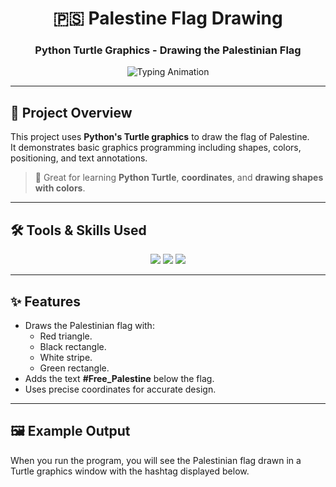 <!-- Animated Header -->
<h1 align="center">🇵🇸 Palestine Flag Drawing</h1>
<h3 align="center">Python Turtle Graphics - Drawing the Palestinian Flag</h3>

<!-- Typing Animation -->
<p align="center">
  <img src="https://readme-typing-svg.herokuapp.com?size=20&duration=3000&color=FF0000,FFFFFF,000000,008000&center=true&vCenter=true&width=600&lines=Turtle+Graphics;Shape+Drawing;Color+Fill;Text+Annotation" alt="Typing Animation" />
</p>

---

## 📖 Project Overview
This project uses **Python's Turtle graphics** to draw the flag of Palestine.  
It demonstrates basic graphics programming including shapes, colors, positioning, and text annotations.

> 📌 Great for learning **Python Turtle**, **coordinates**, and **drawing shapes with colors**.

---

## 🛠 Tools & Skills Used
<p align="center">
<img src="https://img.shields.io/badge/Python-3776AB?style=for-the-badge&logo=python&logoColor=white"/>
<img src="https://img.shields.io/badge/Turtle%20Graphics-FF5722?style=for-the-badge&logo=python&logoColor=white"/>
<img src="https://img.shields.io/badge/Graphic%20Design-9C27B0?style=for-the-badge&logo=paintbrush&logoColor=white"/>
</p>

---

## ✨ Features
- Draws the Palestinian flag with:
  - Red triangle.
  - Black rectangle.
  - White stripe.
  - Green rectangle.
- Adds the text **#Free_Palestine** below the flag.
- Uses precise coordinates for accurate design.

---

## 🖼 Example Output
When you run the program, you will see the Palestinian flag drawn in a Turtle graphics window with the hashtag displayed below.
